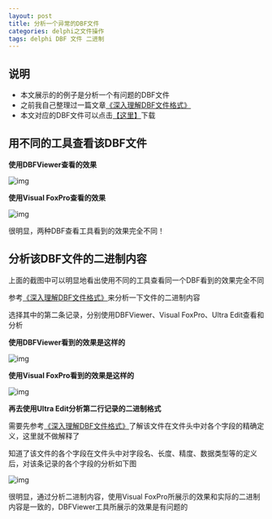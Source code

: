 ```yaml
---
layout: post
title: 分析一个异常的DBF文件
categories: delphi之文件操作
tags: delphi DBF 文件 二进制
---
```


## 说明

* 本文展示的的例子是分析一个有问题的DBF文件
* 之前我自己整理过一篇文章[《深入理解DBF文件格式》](http://www.xumenger.com/dbf-20160703/)
* 本文对应的DBF文件可以点击[【这里】](../download/20160802/NQFGKCJXX.DBF)下载

## 用不同的工具查看该DBF文件

**使用DBFViewer查看的效果**

![img](../media/image/2016-08-02/01.png)

**使用Visual FoxPro查看的效果**

![img](../media/image/2016-08-02/02.png)

很明显，两种DBF查看工具看到的效果完全不同！

## 分析该DBF文件的二进制内容

上面的截图中可以明显地看出使用不同的工具查看同一个DBF看到的效果完全不同

参考[《深入理解DBF文件格式》](http://www.xumenger.com/dbf-20160703/)来分析一下文件的二进制内容

选择其中的第二条记录，分别使用DBFViewer、Visual FoxPro、Ultra Edit查看和分析

**使用DBFViewer看到的效果是这样的**

![img](../media/image/2016-08-02/03.png)

**使用Visual FoxPro看到的效果是这样的**

![img](../media/image/2016-08-02/04.png)

**再去使用Ultra Edit分析第二行记录的二进制格式**

需要先参考[《深入理解DBF文件格式》](http://www.xumenger.com/dbf-20160703/)了解该文件在文件头中对各个字段的精确定义，这里就不做解释了

知道了该文件的各个字段在文件头中对字段名、长度、精度、数据类型等的定义后，对该条记录的各个字段的分析如下图

![img](../media/image/2016-08-02/05.png)

很明显，通过分析二进制内容，使用Visual FoxPro所展示的效果和实际的二进制内容是一致的，DBFViewer工具所展示的效果是有问题的
